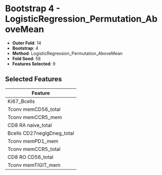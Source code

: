 # Bootstrap 4 - LogisticRegression_Permutation_AboveMean

- **Outer Fold**: 14
- **Bootstrap**: 4
- **Method**: LogisticRegression_Permutation_AboveMean
- **Fold Seed**: 58
- **Features Selected**: 9

## Selected Features

| Feature |
|---------|
| Ki67_Bcells |
| Tconv memCD56_total |
| Tconv memCCR5_mem |
| CD8 RA naive_total |
| Bcells CD27negIgDneg_total |
| Tconv memPD1_mem |
| Tconv memCCR5_total |
| CD8 RO CD56_total |
| Tconv memTIGIT_mem |
